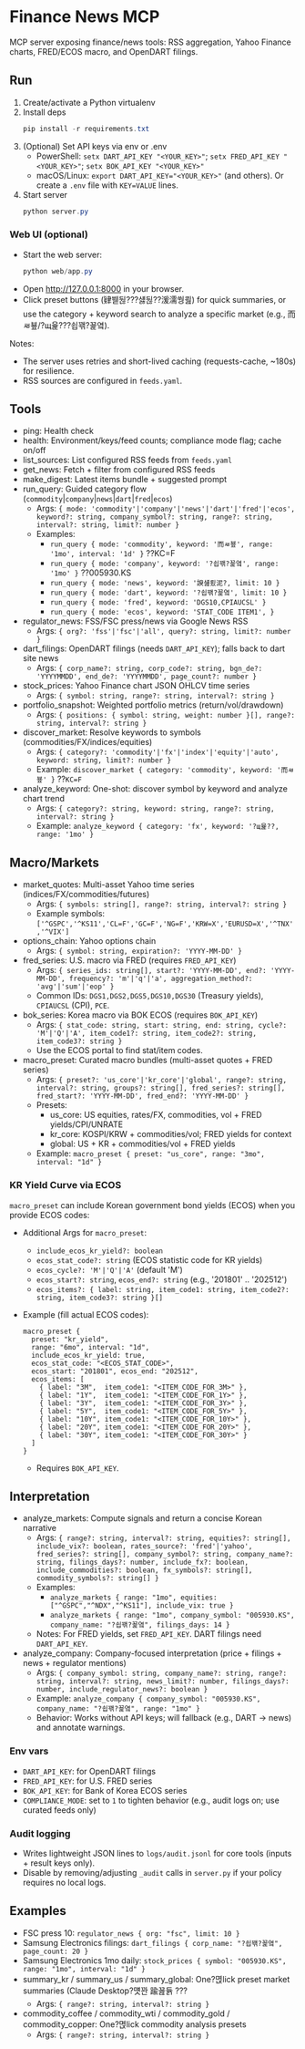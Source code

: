 ﻿# Finance News MCP

MCP server exposing finance/news tools: RSS aggregation, Yahoo Finance charts, FRED/ECOS macro, and OpenDART filings.

## Run
1. Create/activate a Python virtualenv
2. Install deps
   ```powershell
   pip install -r requirements.txt
   ```
3. (Optional) Set API keys via env or .env
   - PowerShell: `setx DART_API_KEY "<YOUR_KEY>"`; `setx FRED_API_KEY "<YOUR_KEY>"`; `setx BOK_API_KEY "<YOUR_KEY>"`
   - macOS/Linux: `export DART_API_KEY="<YOUR_KEY>"` (and others). Or create a `.env` file with `KEY=VALUE` lines.
4. Start server
   ```powershell
   python server.py
   ```

### Web UI (optional)
- Start the web server:
  ```powershell
  python web/app.py
  ```
- Open http://127.0.0.1:8000 in your browser.
- Click preset buttons (肄붿뒪???섏뒪??湲濡쒕쾶) for quick summaries, or use the category + keyword search to analyze a specific market (e.g., 而ㅽ뵾/?щ윭???쇱꽦?꾩옄).

Notes:
- The server uses retries and short-lived caching (requests-cache, ~180s) for resilience.
- RSS sources are configured in `feeds.yaml`.

## Tools
- ping: Health check
- health: Environment/keys/feed counts; compliance mode flag; cache on/off
- list_sources: List configured RSS feeds from `feeds.yaml`
- get_news: Fetch + filter from configured RSS feeds
- make_digest: Latest items bundle + suggested prompt
- run_query: Guided category flow (`commodity`|`company`|`news`|`dart`|`fred`|`ecos`)
  - Args: `{ mode: 'commodity'|'company'|'news'|'dart'|'fred'|'ecos', keyword?: string, company_symbol?: string, range?: string, interval?: string, limit?: number }`
  - Examples:
    - `run_query { mode: 'commodity', keyword: '而ㅽ뵾', range: '1mo', interval: '1d' }` ??KC=F
    - `run_query { mode: 'company', keyword: '?쇱꽦?꾩옄', range: '1mo' }` ??005930.KS
    - `run_query { mode: 'news', keyword: '諛섎룄泥?, limit: 10 }`
    - `run_query { mode: 'dart', keyword: '?쇱꽦?꾩옄', limit: 10 }`
    - `run_query { mode: 'fred', keyword: 'DGS10,CPIAUCSL' }`
    - `run_query { mode: 'ecos', keyword: 'STAT_CODE ITEM1', }`
- regulator_news: FSS/FSC press/news via Google News RSS
  - Args: `{ org?: 'fss'|'fsc'|'all', query?: string, limit?: number }`
- dart_filings: OpenDART filings (needs `DART_API_KEY`); falls back to dart site news
  - Args: `{ corp_name?: string, corp_code?: string, bgn_de?: 'YYYYMMDD', end_de?: 'YYYYMMDD', page_count?: number }`
- stock_prices: Yahoo Finance chart JSON OHLCV time series
  - Args: `{ symbol: string, range?: string, interval?: string }`
- portfolio_snapshot: Weighted portfolio metrics (return/vol/drawdown)
  - Args: `{ positions: { symbol: string, weight: number }[], range?: string, interval?: string }`
- discover_market: Resolve keywords to symbols (commodities/FX/indices/equities)
  - Args: `{ category?: 'commodity'|'fx'|'index'|'equity'|'auto', keyword: string, limit?: number }`
  - Example: `discover_market { category: 'commodity', keyword: '而ㅽ뵾' }` ??`KC=F`
- analyze_keyword: One-shot: discover symbol by keyword and analyze chart trend
  - Args: `{ category?: string, keyword: string, range?: string, interval?: string }`
  - Example: `analyze_keyword { category: 'fx', keyword: '?щ윭??, range: '1mo' }`

## Macro/Markets
- market_quotes: Multi-asset Yahoo time series (indices/FX/commodities/futures)
  - Args: `{ symbols: string[], range?: string, interval?: string }`
  - Example symbols: `['^GSPC','^KS11','CL=F','GC=F','NG=F','KRW=X','EURUSD=X','^TNX','^VIX']`
- options_chain: Yahoo options chain
  - Args: `{ symbol: string, expiration?: 'YYYY-MM-DD' }`
- fred_series: U.S. macro via FRED (requires `FRED_API_KEY`)
  - Args: `{ series_ids: string[], start?: 'YYYY-MM-DD', end?: 'YYYY-MM-DD', frequency?: 'm'|'q'|'a', aggregation_method?: 'avg'|'sum'|'eop' }`
  - Common IDs: `DGS1,DGS2,DGS5,DGS10,DGS30` (Treasury yields), `CPIAUCSL` (CPI), `PCE`.
- bok_series: Korea macro via BOK ECOS (requires `BOK_API_KEY`)
  - Args: `{ stat_code: string, start: string, end: string, cycle?: 'M'|'Q'|'A', item_code1?: string, item_code2?: string, item_code3?: string }`
  - Use the ECOS portal to find stat/item codes.
- macro_preset: Curated macro bundles (multi-asset quotes + FRED series)
  - Args: `{ preset?: 'us_core'|'kr_core'|'global', range?: string, interval?: string, groups?: string[], fred_series?: string[], fred_start?: 'YYYY-MM-DD', fred_end?: 'YYYY-MM-DD' }`
  - Presets:
    - us_core: US equities, rates/FX, commodities, vol + FRED yields/CPI/UNRATE
    - kr_core: KOSPI/KRW + commodities/vol; FRED yields for context
    - global: US + KR + commodities/vol + FRED yields
  - Example: `macro_preset { preset: "us_core", range: "3mo", interval: "1d" }`

### KR Yield Curve via ECOS
`macro_preset` can include Korean government bond yields (ECOS) when you provide ECOS codes:

- Additional Args for `macro_preset`:
  - `include_ecos_kr_yield?: boolean`
  - `ecos_stat_code?: string` (ECOS statistic code for KR yields)
  - `ecos_cycle?: 'M'|'Q'|'A'` (default 'M')
  - `ecos_start?: string`, `ecos_end?: string` (e.g., '201801' .. '202512')
  - `ecos_items?: { label: string, item_code1: string, item_code2?: string, item_code3?: string }[]`

- Example (fill actual ECOS codes):
  ```
  macro_preset {
    preset: "kr_yield",
    range: "6mo", interval: "1d",
    include_ecos_kr_yield: true,
    ecos_stat_code: "<ECOS_STAT_CODE>",
    ecos_start: "201801", ecos_end: "202512",
    ecos_items: [
      { label: "3M",  item_code1: "<ITEM_CODE_FOR_3M>" },
      { label: "1Y",  item_code1: "<ITEM_CODE_FOR_1Y>" },
      { label: "3Y",  item_code1: "<ITEM_CODE_FOR_3Y>" },
      { label: "5Y",  item_code1: "<ITEM_CODE_FOR_5Y>" },
      { label: "10Y", item_code1: "<ITEM_CODE_FOR_10Y>" },
      { label: "20Y", item_code1: "<ITEM_CODE_FOR_20Y>" },
      { label: "30Y", item_code1: "<ITEM_CODE_FOR_30Y>" }
    ]
  }
  ```

  - Requires `BOK_API_KEY`.

## Interpretation
- analyze_markets: Compute signals and return a concise Korean narrative
  - Args: `{ range?: string, interval?: string, equities?: string[], include_vix?: boolean, rates_source?: 'fred'|'yahoo', fred_series?: string[], company_symbol?: string, company_name?: string, filings_days?: number, include_fx?: boolean, include_commodities?: boolean, fx_symbols?: string[], commodity_symbols?: string[] }`
  - Examples:
    - `analyze_markets { range: "1mo", equities: ["^GSPC","^NDX","^KS11"], include_vix: true }`
    - `analyze_markets { range: "1mo", company_symbol: "005930.KS", company_name: "?쇱꽦?꾩옄", filings_days: 14 }`
  - Notes: For FRED yields, set `FRED_API_KEY`. DART filings need `DART_API_KEY`.
- analyze_company: Company-focused interpretation (price + filings + news + regulator mentions)
  - Args: `{ company_symbol: string, company_name?: string, range?: string, interval?: string, news_limit?: number, filings_days?: number, include_regulator_news?: boolean }`
  - Example: `analyze_company { company_symbol: "005930.KS", company_name: "?쇱꽦?꾩옄", range: "1mo" }`
  - Behavior: Works without API keys; will fallback (e.g., DART -> news) and annotate warnings.

### Env vars
- `DART_API_KEY`: for OpenDART filings
- `FRED_API_KEY`: for U.S. FRED series
- `BOK_API_KEY`: for Bank of Korea ECOS series
- `COMPLIANCE_MODE`: set to `1` to tighten behavior (e.g., audit logs on; use curated feeds only)

### Audit logging
- Writes lightweight JSON lines to `logs/audit.jsonl` for core tools (inputs + result keys only).
- Disable by removing/adjusting `_audit` calls in `server.py` if your policy requires no local logs.

## Examples
- FSC press 10: `regulator_news { org: "fsc", limit: 10 }`
- Samsung Electronics filings: `dart_filings { corp_name: "?쇱꽦?꾩옄", page_count: 20 }`
- Samsung Electronics 1mo daily: `stock_prices { symbol: "005930.KS", range: "1mo", interval: "1d" }`
- summary_kr / summary_us / summary_global: One?멵lick preset market summaries (Claude Desktop?먯꽌 踰꾪듉 ???
  - Args: `{ range?: string, interval?: string }`
- commodity_coffee / commodity_wti / commodity_gold / commodity_copper: One?멵lick commodity analysis presets
  - Args: `{ range?: string, interval?: string }`

